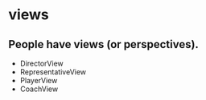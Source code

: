 # views
## People have views (or perspectives).

- DirectorView
- RepresentativeView
- PlayerView
- CoachView
